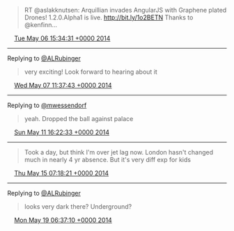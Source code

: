 > RT @aslakknutsen: Arquillian invades AngularJS with Graphene plated Drones! 1.2.0.Alpha1 is live. http://bit.ly/1o2BETN Thanks to @kenfinn…

<img src="/images/twitter/media/tweet.ico" width="12" /> [Tue May 06 15:34:31 +0000 2014](https://twitter.com/kenfinnigan/status/463703363394093056)

----

Replying to [@ALRubinger](https://twitter.com/ALRubinger/status/463929097408614400)

> very exciting! Look forward to hearing about it

<img src="/images/twitter/media/tweet.ico" width="12" /> [Wed May 07 11:37:43 +0000 2014](https://twitter.com/kenfinnigan/status/464006156751368192)

----

Replying to [@mwessendorf](https://twitter.com/mwessendorf/status/465497344302391296)

> yeah. Dropped the ball against palace

<img src="/images/twitter/media/tweet.ico" width="12" /> [Sun May 11 16:22:33 +0000 2014](https://twitter.com/kenfinnigan/status/465527388126724098)

----

> Took a day, but think I'm over jet lag now. London hasn't changed much in nearly 4 yr absence. But it's very diff exp for kids

<img src="/images/twitter/media/tweet.ico" width="12" /> [Thu May 15 07:18:21 +0000 2014](https://twitter.com/kenfinnigan/status/466839989029191680)

----

Replying to [@ALRubinger](https://twitter.com/ALRubinger/status/468274937825091584)

> looks very dark there? Underground?

<img src="/images/twitter/media/tweet.ico" width="12" /> [Mon May 19 06:37:10 +0000 2014](https://twitter.com/kenfinnigan/status/468279177578549248)